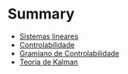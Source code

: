 # Summary

* [Sistemas lineares](README.md)
* [Controlabilidade](controlabilidade/README.md)
* [Gramiano de Controlabilidade](gramiano_de_controlabilidade/README.md)
* [Teoria de Kalman](teoria_de_kalman/README.md)

